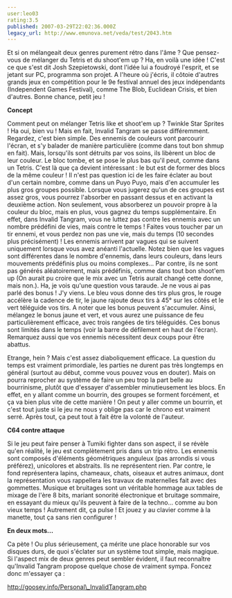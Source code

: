 ```yaml
---
user:leo03
rating:3.5
published: 2007-03-29T22:02:36.000Z
legacy_url: http://www.emunova.net/veda/test/2043.htm
---
```

Et si on mélangeait deux genres purement rétro dans l'âme ? Que pensez-vous de mélanger du Tetris et du shoot'em up ? Ha, en voilà une idée ! C'est ce que s'est dit Josh Szepietowski, dont l'idée lui a foudroyé l'esprit, et se jetant sur PC, programma son projet. A l'heure où j'écris, il côtoie d'autres grands jeux en compétition pour le 9e festival annuel des jeux indépendants (Independent Games Festival), comme The Blob, Euclidean Crisis, et bien d'autres. Bonne chance, petit jeu !  

  

**Concept**  

  

Comment peut on mélanger Tetris like et shoot'em up ? Twinkle Star Sprites ! Ha oui, bien vu ! Mais en fait, Invalid Tangram se passe différemment. Regardez, c'est bien simple. Des ennemis de couleurs vont parcourir l'écran, et s'y balader de manière particulière (comme dans tout bon shmup en fait). Mais, lorsqu'ils sont détruits par vos soins, ils libèrent un bloc de leur couleur. Le bloc tombe, et se pose le plus bas qu'il peut, comme dans un Tetris. C'est là que ça devient intéressant : le but est de former des blocs de la même couleur ! Il n'est pas question ici de les faire éclater au bout d'un certain nombre, comme dans un Puyo Puyo, mais d'en accumuler les plus gros groupes possible. Lorsque vous jugerez qu'un de ces groupes est assez gros, vous pourrez l'absorber en passant dessus et en activant la deuxième action. Non seulement, vous absorberez un pouvoir propre à la couleur du bloc, mais en plus, vous gagnez du temps supplémentaire. En effet, dans Invalid Tangram, vous ne luttez pas contre les ennemis avec un nombre prédéfini de vies, mais contre le temps ! Faites vous toucher par un tir ennemi, et vous perdez non pas une vie, mais du temps (10 secondes plus précisément) ! Les ennemis arrivent par vagues qui se suivent uniquement lorsque vous avez anéanti l'actuelle. Notez bien que les vagues sont différentes dans le nombre d'ennemis, dans leurs couleurs, dans leurs mouvements prédéfinis plus ou moins complexes... Par contre, ils ne sont pas générés aléatoirement, mais prédéfinis, comme dans tout bon shoot'em up (On aurait pu croire que le mix avec un Tetris aurait changé cette donne, mais non.). Ha, je vois qu'une question vous taraude. Je ne vous ai pas parlé des bonus ! J'y viens. Le bleu vous donne des tirs plus gros, le rouge accélère la cadence de tir, le jaune rajoute deux tirs à 45° sur les côtés et le vert téléguide vos tirs. A noter que les bonus peuvent s'accumuler. Ainsi, mélangez le bonus jaune et vert, et vous aurez une puissance de feu particulièrement efficace, avec trois rangées de tirs téléguidés. Ces bonus sont limités dans le temps (voir la barre de défilement en haut de l'écran). Remarquez aussi que vos ennemis nécessitent deux coups pour être abattus.  

  

Etrange, hein ? Mais c'est assez diaboliquement efficace. La question du temps est vraiment primordiale, les parties ne durent pas très longtemps en général (surtout au début, comme vous pouvez vous en douter). Mais on pourra reprocher au système de faire un peu trop la part belle au bourrinisme, plutôt que d'essayer d'assembler minutieusement les blocs. En effet, en y allant comme un bourrin, des groupes se forment forcément, et ça va bien plus vite de cette manière ! On peut y aller comme un bourrin, et c'est tout juste si le jeu ne nous y oblige pas car le chrono est vraiment serré. Après tout, ça peut tout à fait être la volonté de l'auteur.  

  

**C64 contre attaque**  

  

Si le jeu peut faire penser à Tumiki fighter dans son aspect, il se révèle qu'en réalité, le jeu est complètement pris dans un trip rétro. Les ennemis sont composés d'éléments géométriques anguleux (pas arrondis si vous préférez), unicolores et abstraits. Ils ne représentent rien. Par contre, le fond représentera lapins, chameaux, chats, oiseaux et autres animaux, dont la représentation vous rappellera les travaux de maternelles fait avec des gommettes. Musique et bruitages sont un véritable hommage aux tables de mixage de l'ère 8 bits, mariant sonorité électronique et bruitage sommaire, en essayant du mieux qu'ils peuvent à faire de la techno... comme au bon vieux temps ! Autrement dit, ça pulse ! Et jouez y au clavier comme à la manette, tout ça sans rien configurer !  

  

**En deux mots...**  

  

Ca pète ! Ou plus sérieusement, ça mérite une place honorable sur vos disques durs, de quoi s'éclater sur un système tout simple, mais magique. Si l'aspect mix de deux genres peut sembler évident, il faut reconnaître qu'Invalid Tangram propose quelque chose de vraiment sympa. Foncez donc m'essayer ça :  

http://goosey.info/Personal\_InvalidTangram.php